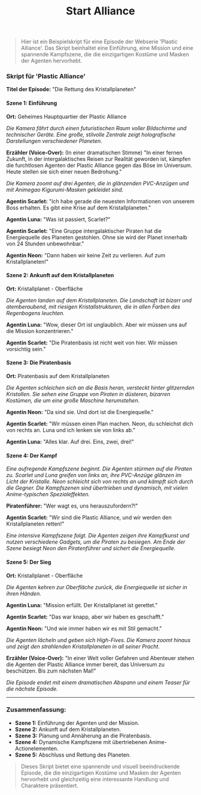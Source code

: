 ﻿--- 
title: Start Alliance
sidebar_label: Start Alliance
sidebar_position: 701
---




> Hier ist ein Beispielskript für eine Episode der Webserie 'Plastic Alliance'. Das Skript beinhaltet eine Einführung, eine Mission und eine spannende Kampfszene, die die einzigartigen Kostüme und Masken der Agenten hervorhebt.

### Skript für 'Plastic Alliance'

**Titel der Episode:** "Die Rettung des Kristallplaneten"

#### Szene 1: Einführung

**Ort:** Geheimes Hauptquartier der Plastic Alliance

*Die Kamera fährt durch einen futuristischen Raum voller Bildschirme und technischer Geräte. Eine große, stilvolle Zentrale zeigt holografische Darstellungen verschiedener Planeten.*

**Erzähler (Voice-Over):**
(In einer dramatischen Stimme)
"In einer fernen Zukunft, in der intergalaktisches Reisen zur Realität geworden ist, kämpfen die furchtlosen Agenten der Plastic Alliance gegen das Böse im Universum. Heute stellen sie sich einer neuen Bedrohung."

*Die Kamera zoomt auf drei Agenten, die in glänzenden PVC-Anzügen und mit Animegao Kigurumi-Masken gekleidet sind.*

**Agentin Scarlet:**
"Ich habe gerade die neuesten Informationen von unserem Boss erhalten. Es gibt eine Krise auf dem Kristallplaneten."

**Agentin Luna:**
"Was ist passiert, Scarlet?"

**Agentin Scarlet:**
"Eine Gruppe intergalaktischer Piraten hat die Energiequelle des Planeten gestohlen. Ohne sie wird der Planet innerhalb von 24 Stunden unbewohnbar."

**Agentin Neon:**
"Dann haben wir keine Zeit zu verlieren. Auf zum Kristallplaneten!"

#### Szene 2: Ankunft auf dem Kristallplaneten

**Ort:** Kristallplanet - Oberfläche

*Die Agenten landen auf dem Kristallplaneten. Die Landschaft ist bizarr und atemberaubend, mit riesigen Kristallstrukturen, die in allen Farben des Regenbogens leuchten.*

**Agentin Luna:**
"Wow, dieser Ort ist unglaublich. Aber wir müssen uns auf die Mission konzentrieren."

**Agentin Scarlet:**
"Die Piratenbasis ist nicht weit von hier. Wir müssen vorsichtig sein."

#### Szene 3: Die Piratenbasis

**Ort:** Piratenbasis auf dem Kristallplaneten

*Die Agenten schleichen sich an die Basis heran, versteckt hinter glitzernden Kristallen. Sie sehen eine Gruppe von Piraten in düsteren, bizarren Kostümen, die um eine große Maschine herumstehen.*

**Agentin Neon:**
"Da sind sie. Und dort ist die Energiequelle."

**Agentin Scarlet:**
"Wir müssen einen Plan machen. Neon, du schleichst dich von rechts an. Luna und ich lenken sie von links ab."

**Agentin Luna:**
"Alles klar. Auf drei. Eins, zwei, drei!"

#### Szene 4: Der Kampf

*Eine aufregende Kampfszene beginnt. Die Agenten stürmen auf die Piraten zu. Scarlet und Luna greifen von links an, ihre PVC-Anzüge glänzen im Licht der Kristalle. Neon schleicht sich von rechts an und kämpft sich durch die Gegner. Die Kampfszenen sind übertrieben und dynamisch, mit vielen Anime-typischen Spezialeffekten.*

**Piratenführer:**
"Wer wagt es, uns herauszufordern?!"

**Agentin Scarlet:**
"Wir sind die Plastic Alliance, und wir werden den Kristallplaneten retten!"

*Eine intensive Kampfszene folgt. Die Agenten zeigen ihre Kampfkunst und nutzen verschiedene Gadgets, um die Piraten zu besiegen. Am Ende der Szene besiegt Neon den Piratenführer und sichert die Energiequelle.*

#### Szene 5: Der Sieg

**Ort:** Kristallplanet - Oberfläche

*Die Agenten kehren zur Oberfläche zurück, die Energiequelle ist sicher in ihren Händen.*

**Agentin Luna:**
"Mission erfüllt. Der Kristallplanet ist gerettet."

**Agentin Scarlet:**
"Das war knapp, aber wir haben es geschafft."

**Agentin Neon:**
"Und wie immer haben wir es mit Stil gemacht."

*Die Agenten lächeln und geben sich High-Fives. Die Kamera zoomt hinaus und zeigt den strahlenden Kristallplaneten in all seiner Pracht.*

**Erzähler (Voice-Over):**
"In einer Welt voller Gefahren und Abenteuer stehen die Agenten der Plastic Alliance immer bereit, das Universum zu beschützen. Bis zum nächsten Mal!"

*Die Episode endet mit einem dramatischen Abspann und einem Teaser für die nächste Episode.*

---

### Zusammenfassung:

- **Szene 1:** Einführung der Agenten und der Mission.
- **Szene 2:** Ankunft auf dem Kristallplaneten.
- **Szene 3:** Planung und Annäherung an die Piratenbasis.
- **Szene 4:** Dynamische Kampfszene mit übertriebenen Anime-Actionelementen.
- **Szene 5:** Abschluss und Rettung des Planeten.

> Dieses Skript bietet eine spannende und visuell beeindruckende Episode, die die einzigartigen Kostüme und Masken der Agenten hervorhebt und gleichzeitig eine interessante Handlung und Charaktere präsentiert.
